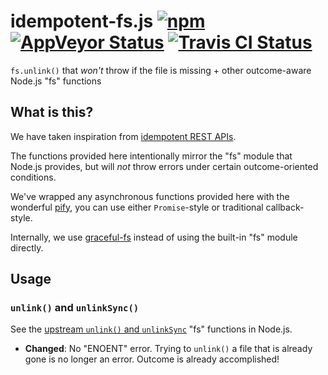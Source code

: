 # idempotent-fs.js [![npm](https://img.shields.io/npm/v/idempotent-fs.svg?maxAge=2592000)](https://www.npmjs.com/package/idempotent-fs) [![AppVeyor Status](https://ci.appveyor.com/api/projects/status/45ddby01g9niu9w8?svg=true&branch=master)](https://ci.appveyor.com/project/jokeyrhyme/idempotent-fs-js) [![Travis CI Status](https://travis-ci.org/jokeyrhyme/idempotent-fs.js.svg?branch=master)](https://travis-ci.org/jokeyrhyme/idempotent-fs.js)

`fs.unlink()` that _won't_ throw if the file is missing + other outcome-aware Node.js "fs" functions


## What is this?

We have taken inspiration from [idempotent REST APIs](http://restcookbook.com/HTTP%20Methods/idempotency/).

The functions provided here intentionally mirror the "fs" module that Node.js provides,
but will _not_ throw errors under certain outcome-oriented conditions.

We've wrapped any asynchronous functions provided here with the wonderful [pify](https://github.com/sindresorhus/pify),
you can use either `Promise`-style or traditional callback-style.

Internally, we use [graceful-fs](https://github.com/isaacs/node-graceful-fs) instead of using the built-in "fs" module directly.


## Usage


### `unlink()` and `unlinkSync()`

See the [upstream `unlink()` and `unlinkSync`](https://nodejs.org/dist/latest-v6.x/docs/api/fs.html#fs_fs_unlink_path_callback) "fs" functions in Node.js.

-   **Changed**: No "ENOENT" error. Trying to `unlink()` a file that is already gone is no longer an error. Outcome is already accomplished!
